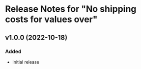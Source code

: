 # Release Notes for "No shipping costs for values over"

## v1.0.0 (2022-10-18)

### Added
- Initial release
